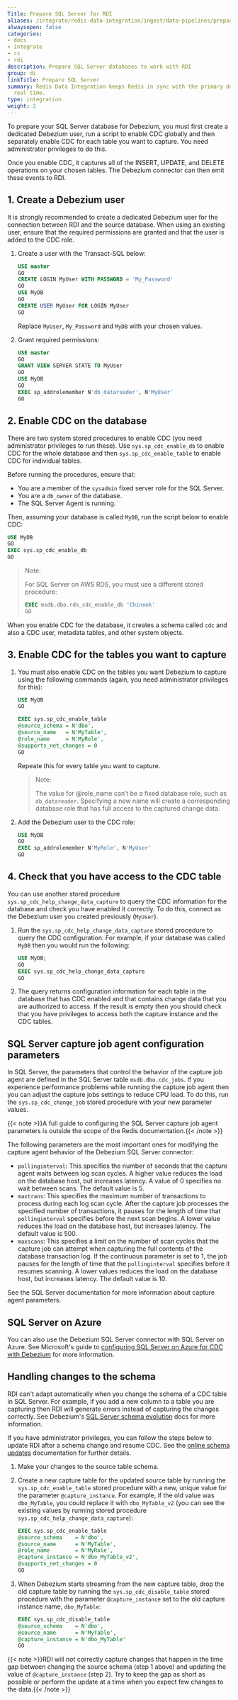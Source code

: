 ```yaml
---
Title: Prepare SQL Server for RDI
aliases: /integrate/redis-data-integration/ingest/data-pipelines/prepare-dbs/sql-server/
alwaysopen: false
categories:
- docs
- integrate
- rs
- rdi
description: Prepare SQL Server databases to work with RDI
group: di
linkTitle: Prepare SQL Server
summary: Redis Data Integration keeps Redis in sync with the primary database in near
  real time.
type: integration
weight: 2
---
```


To prepare your SQL Server database for Debezium, you must first create a dedicated Debezium user,
run a script to enable CDC globally and then separately enable CDC for each table you want to
capture. You need administrator privileges to do this.

Once you enable CDC, it captures all of the INSERT, UPDATE, and DELETE operations
on your chosen tables. The Debezium connector can then emit these events to RDI.

## 1. Create a Debezium user

It is strongly recommended to create a dedicated Debezium user for the connection between RDI
and the source database. When using an existing user, ensure that the required 
permissions are granted and that the user is added to the CDC role.

1.  Create a user with the Transact-SQL below:

    ```sql
    USE master
    GO
    CREATE LOGIN MyUser WITH PASSWORD = 'My_Password'
    GO
    USE MyDB
    GO
    CREATE USER MyUser FOR LOGIN MyUser
    GO
    ```

    Replace `MyUser`, `My_Password` and `MyDB` with your chosen values.

1.  Grant required permissions:

    ```sql
    USE master
    GO
    GRANT VIEW SERVER STATE TO MyUser
    GO
    USE MyDB
    GO
    EXEC sp_addrolemember N'db_datareader', N'MyUser'
    GO
    ```

## 2. Enable CDC on the database

There are two system stored procedures to enable CDC (you need
administrator privileges to run these). Use `sys.sp_cdc_enable_db`
to enable CDC for the whole database and then `sys.sp_cdc_enable_table` to enable CDC for individual tables. 

Before running the procedures, ensure that:

- You are a member of the `sysadmin` fixed server role for the SQL Server.
- You are a `db_owner` of the database.
- The SQL Server Agent is running.

Then, assuming your database is called `MyDB`, run the script below to enable CDC:

```sql
USE MyDB
GO
EXEC sys.sp_cdc_enable_db
GO
```

> Note:
>
> For SQL Server on AWS RDS, you must use a different stored procedure:
> ```sql
> EXEC msdb.dbo.rds_cdc_enable_db 'Chinook'
> GO
> ```

When you enable CDC for the database, it creates a schema called `cdc` and also
a CDC user, metadata tables, and other system objects. 

## 3. Enable CDC for the tables you want to capture

1.  You must also enable CDC on the tables you want Debezium to capture using the
following commands (again, you need administrator privileges for this):

    ```sql
    USE MyDB
    GO

    EXEC sys.sp_cdc_enable_table
    @source_schema = N'dbo',
    @source_name   = N'MyTable', 
    @role_name     = N'MyRole',  
    @supports_net_changes = 0
    GO
    ```

    Repeate this for every table you want to capture.

    > Note:
    > 
    > The value for @role_name can’t be a fixed database role, such as `db_datareader`. Specifying
    > a new name will create a corresponding database role that has full access to the captured change data.
  
1.  Add the Debezium user to the CDC role:

    ```sql
    USE MyDB
    GO
    EXEC sp_addrolemember N'MyRole', N'MyUser'
    GO
    ```

## 4. Check that you have access to the CDC table

You can use another stored procedure `sys.sp_cdc_help_change_data_capture`
to query the CDC information for the database and check you have enabled
it correctly. To do this, connect as the Debezium user you created previously (`MyUser`).

1.  Run the `sys.sp_cdc_help_change_data_capture` stored procedure to query
    the CDC configuration. For example, if your database was called `MyDB` then you would
    run the following:

    ```sql
    USE MyDB;
    GO
    EXEC sys.sp_cdc_help_change_data_capture
    GO
    ```

1.  The query returns configuration information for each table in the database that
    has CDC enabled and that contains change data that you are authorized to
    access. If the result is empty then you should check that you have privileges
    to access both the capture instance and the CDC tables.

## SQL Server capture job agent configuration parameters

In SQL Server, the parameters that control the behavior of the capture job agent
are defined in the SQL Server table `msdb.dbo.cdc_jobs`. If you experience performance
problems while running the capture job agent then you can adjust the capture jobs
settings to reduce CPU load. To do this, run the `sys.sp_cdc_change_job` stored procedure
with your new parameter values.

{{< note >}}A full guide to configuring the SQL Server capture job agent parameters
is outside the scope of the Redis documentation.{{< /note >}}

The following parameters are the most important ones for modifying the capture agent behavior
of the Debezium SQL Server connector:

* `pollinginterval`: This specifies the number of seconds that the capture agent
  waits between log scan cycles. A higher value reduces the load on the database
  host, but increases latency.  A value of 0 specifies no wait between scans.
  The default value is 5.
* `maxtrans`: This specifies the maximum number of transactions to process during
  each log scan cycle. After the capture job processes the specified number of
  transactions, it pauses for the length of time that `pollinginterval` specifies
  before the next scan begins. A lower value reduces the load on the database host,
  but increases latency. The default value is 500.
* `maxscans`: This specifies a limit on the number of scan cycles that the capture
  job can attempt when capturing the full contents of the database transaction log.
  If the continuous parameter is set to 1, the job pauses for the length of time
  that the `pollinginterval` specifies before it resumes scanning. A lower values
  reduces the load on the database host, but increases latency. The default value is 10.

See the SQL Server documentation for more information about capture agent parameters.

## SQL Server on Azure

You can also use the Debezium SQL Server connector with SQL Server on Azure.
See Microsoft's guide to
[configuring SQL Server on Azure for CDC with Debezium](https://learn.microsoft.com/en-us/samples/azure-samples/azure-sql-db-change-stream-debezium/azure-sql%2D%2Dsql-server-change-stream-with-debezium/)
for more information.

## Handling changes to the schema

RDI can't adapt automatically when you change the schema of a CDC table in SQL Server. For example,
if you add a new column to a table you are capturing then RDI will generate errors
instead of capturing the changes correctly. See Debezium's
[SQL Server schema evolution](https://debezium.io/documentation/reference/stable/connectors/sqlserver.html#sqlserver-schema-evolution)
docs for more information.

If you have administrator privileges, you can follow the steps below to update RDI after
a schema change and resume CDC. See the
[online schema updates](https://debezium.io/documentation/reference/stable/connectors/sqlserver.html#online-schema-updates)
documentation for further details.

1.  Make your changes to the source table schema.

1.  Create a new capture table for the updated source table by running the `sys.sp_cdc_enable_table` stored
    procedure with a new, unique value for the parameter `@capture_instance`. For example, if the old value
    was `dbo_MyTable`, you could replace it with `dbo_MyTable_v2` (you can see the existing values by running
    stored procedure `sys.sp_cdc_help_change_data_capture`):

    ```sql
    EXEC sys.sp_cdc_enable_table
    @source_schema    = N'dbo',
    @source_name      = N'MyTable',
    @role_name        = N'MyRole',
    @capture_instance = N'dbo_MyTable_v2',
    @supports_net_changes = 0
    GO
    ```

1.  When Debezium starts streaming from the new capture table, drop the old capture table by running 
    the `sys.sp_cdc_disable_table` stored procedure with the parameter `@capture_instance` set to the old
    capture instance name, `dbo_MyTable`:

    ```sql
    EXEC sys.sp_cdc_disable_table
    @source_schema    = N'dbo',
    @source_name      = N'MyTable',
    @capture_instance = N'dbo_MyTable'
    GO
    ```

{{< note >}}RDI will *not* correctly capture changes that happen in the time gap between changing
the source schema (step 1 above) and updating the value of `@capture_instance` (step 2).
Try to keep the gap as short as possible or perform the update at a time when you expect
few changes to the data.{{< /note >}}

